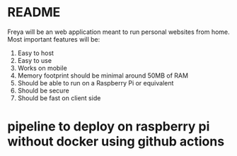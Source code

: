 # README

Freya will be an web application meant to run personal websites from home.
Most important features will be:
1. Easy to host
2. Easy to use
3. Works on mobile
4. Memory footprint should be minimal around 50MB of RAM
5. Should be able to run on a Raspberry Pi or equivalent
6. Should be secure
7. Should be fast on client side

#  pipeline to deploy on raspberry pi without docker using github actions

